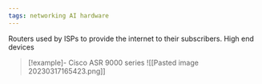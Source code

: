 ```yaml
---
tags: networking AI hardware 
---
```

Routers used by ISPs to provide the internet to their subscribers. High end devices
>[!example]-
>Cisco ASR 9000 series
>![[Pasted image 20230317165423.png]]

